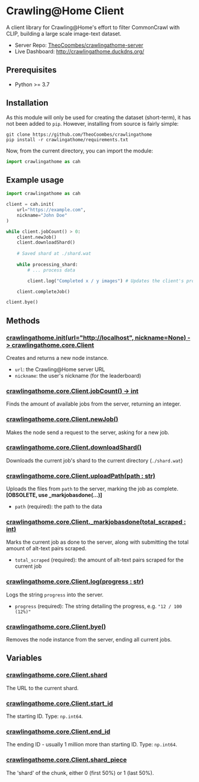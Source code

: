 # Crawling@Home Client
A client library for Crawling@Home's effort to filter CommonCrawl with CLIP, building a large scale image-text dataset.
* Server Repo: [TheoCoombes/crawlingathome-server](https://github.com/TheoCoombes/crawlingathome-server)
* Live Dashboard: http://crawlingathome.duckdns.org/

## Prerequisites
* Python >= 3.7

## Installation
As this module will only be used for creating the dataset (short-term), it has not been added to `pip`. However, installing from source is fairly simple:
```
git clone https://github.com/TheoCoombes/crawlingathome
pip install -r crawlingathome/requirements.txt
```
Now, from the current directory, you can import the module:
```py
import crawlingathome as cah
```

## Example usage
```py
import crawlingathome as cah

client = cah.init(
    url="https://example.com",
    nickname="John Doe"
)

while client.jobCount() > 0:
    client.newJob()
    client.downloadShard()
    
    # Saved shard at ./shard.wat
    
    while processing_shard:
        # ... process data

        client.log("Completed x / y images") # Updates the client's progress to the server

    client.completeJob()

client.bye()
```

## Methods

### [crawlingathome.init(url="http://localhost", nickname=None) -> crawlingathome.core.Client](https://github.com/TheoCoombes/crawlingathome/blob/main/core.py#L21)
Creates and returns a new node instance.
* `url`: the Crawling@Home server URL
* `nickname`: the user's nickname (for the leaderboard)

### [crawlingathome.core.Client.jobCount() -> int](https://github.com/TheoCoombes/crawlingathome/blob/main/core.py#L63)
Finds the amount of available jobs from the server, returning an integer.

### [crawlingathome.core.Client.newJob()](https://github.com/TheoCoombes/crawlingathome/blob/main/core.py#L81)
Makes the node send a request to the server, asking for a new job.

### [crawlingathome.core.Client.downloadShard()](https://github.com/TheoCoombes/crawlingathome/blob/main/core.py#L102)
Downloads the current job's shard to the current directory (`./shard.wat`)

### [crawlingathome.core.Client.uploadPath(path : str)](https://github.com/TheoCoombes/crawlingathome/blob/main/core.py#L124)
Uploads the files from `path` to the server, marking the job as complete. **[OBSOLETE, use _markjobasdone(...)]**
* `path` (required): the path to the data

### [crawlingathome.core.Client._markjobasdone(total_scraped : int)](https://github.com/TheoCoombes/crawlingathome/blob/main/core.py#L156)
Marks the current job as done to the server, along with submitting the total amount of alt-text pairs scraped.
* `total_scraped` (required): the amount of alt-text pairs scraped for the current job

### [crawlingathome.core.Client.log(progress : str)](https://github.com/TheoCoombes/crawlingathome/blob/main/core.py#L169)
Logs the string `progress` into the server.
* `progress` (required): The string detailing the progress, e.g. `"12 / 100 (12%)"`

### [crawlingathome.core.Client.bye()](https://github.com/TheoCoombes/crawlingathome/blob/main/core.py#L183)
Removes the node instance from the server, ending all current jobs.

## Variables

### [crawlingathome.core.Client.shard](https://github.com/TheoCoombes/crawlingathome/blob/main/core.py#L94)
The URL to the current shard.

### [crawlingathome.core.Client.start_id](https://github.com/TheoCoombes/crawlingathome/blob/main/core.py#L95)
The starting ID. Type: `np.int64`.

### [crawlingathome.core.Client.end_id](https://github.com/TheoCoombes/crawlingathome/blob/main/core.py#L96)
The ending ID - usually 1 million more than starting ID. Type: `np.int64`.

### [crawlingathome.core.Client.shard_piece](https://github.com/TheoCoombes/crawlingathome/blob/main/core.py#L97)
The 'shard' of the chunk, either 0 (first 50%) or 1 (last 50%).
